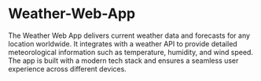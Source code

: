 # Weather-Web-App
The Weather Web App delivers current weather data and forecasts for any location worldwide. It integrates with a weather API to provide detailed meteorological information such as temperature, humidity, and wind speed. The app is built with a modern tech stack and ensures a seamless user experience across different devices.
